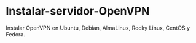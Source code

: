# Instalar-servidor-OpenVPN

 Instalar OpenVPN en Ubuntu, Debian, AlmaLinux, Rocky Linux, CentOS y Fedora.
